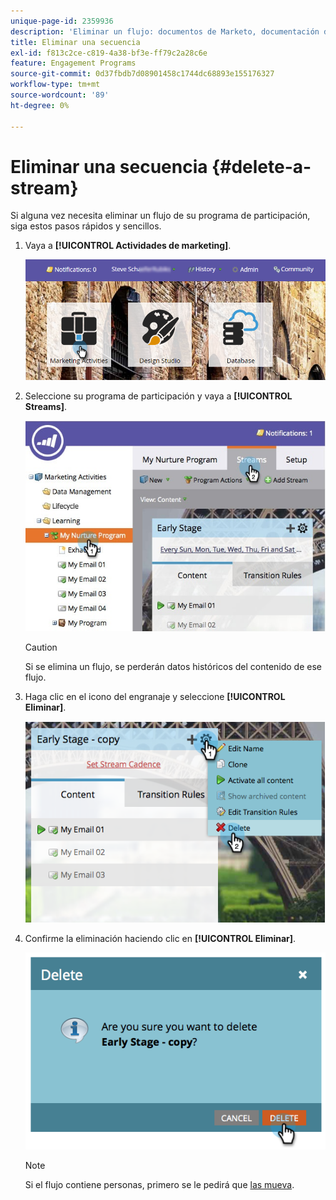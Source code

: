```yaml
---
unique-page-id: 2359936
description: 'Eliminar un flujo: documentos de Marketo, documentación del producto'
title: Eliminar una secuencia
exl-id: f813c2ce-c819-4a38-bf3e-ff79c2a28c6e
feature: Engagement Programs
source-git-commit: 0d37fbdb7d08901458c1744dc68893e155176327
workflow-type: tm+mt
source-wordcount: '89'
ht-degree: 0%

---
```


# Eliminar una secuencia {#delete-a-stream}

Si alguna vez necesita eliminar un flujo de su programa de participación, siga estos pasos rápidos y sencillos.

1. Vaya a **[!UICONTROL Actividades de marketing]**.

   ![](assets/login-marketing-activities-1.png)

1. Seleccione su programa de participación y vaya a **[!UICONTROL Streams]**.

   ![](assets/cloneasteam-2.jpg)

   >[!CAUTION]
   >
   >Si se elimina un flujo, se perderán datos históricos del contenido de ese flujo.

1. Haga clic en el icono del engranaje y seleccione **[!UICONTROL Eliminar]**.

   ![](assets/image2014-9-15-17-3a47-3a27.png)

1. Confirme la eliminación haciendo clic en **[!UICONTROL Eliminar]**.

   ![](assets/image2014-9-15-17-3a47-3a31.png)

   >[!NOTE]
   >
   >Si el flujo contiene personas, primero se le pedirá que [las mueva](/help/marketo/product-docs/core-marketo-concepts/smart-campaigns/program-flow-actions/change-engagement-program-stream.md).
